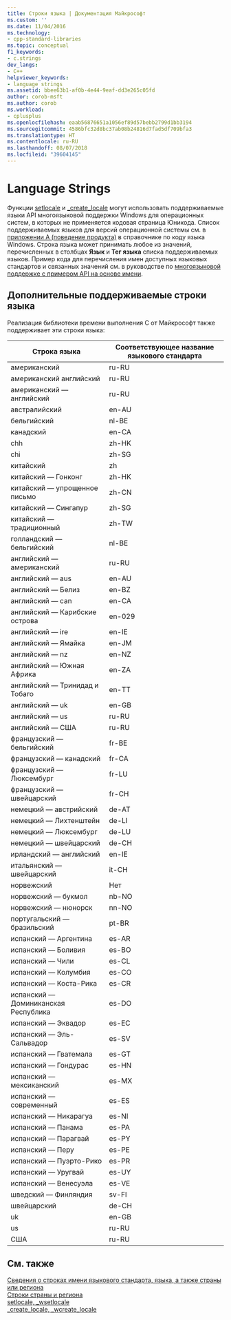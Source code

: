 ```yaml
---
title: Строки языка | Документация Майкрософт
ms.custom: ''
ms.date: 11/04/2016
ms.technology:
- cpp-standard-libraries
ms.topic: conceptual
f1_keywords:
- c.strings
dev_langs:
- C++
helpviewer_keywords:
- language strings
ms.assetid: bbee63b1-af0b-4e44-9eaf-dd3e265c05fd
author: corob-msft
ms.author: corob
ms.workload:
- cplusplus
ms.openlocfilehash: eaab56876651a1056ef89d57bebb2799d1bb3194
ms.sourcegitcommit: 4586bfc32d8bc37ab08b24816d7fad5df709bfa3
ms.translationtype: HT
ms.contentlocale: ru-RU
ms.lasthandoff: 08/07/2018
ms.locfileid: "39604145"
---
```

# <a name="language-strings"></a>Language Strings

Функции [setlocale](../c-runtime-library/reference/setlocale-wsetlocale.md) и [_create_locale](../c-runtime-library/reference/create-locale-wcreate-locale.md) могут использовать поддерживаемые языки API многоязыковой поддержки Windows для операционных систем, в которых не применяется кодовая страница Юникода. Список поддерживаемых языков для версий операционной системы см. в [приложении A (поведение продукта)](https://msdn.microsoft.com/library/cc233982.aspx) в справочнике по коду языка Windows. Строка языка может принимать любое из значений, перечисленных в столбцах **Язык** и **Тег языка** списка поддерживаемых языков. Пример кода для перечисления имен доступных языковых стандартов и связанных значений см. в руководстве по [многоязыковой поддержке с примером API на основе имени](/windows/desktop/intl/nls--name-based-apis-sample).

## <a name="additional-supported-language-strings"></a>Дополнительные поддерживаемые строки языка

Реализация библиотеки времени выполнения C от Майкрософт также поддерживает эти строки языка:

|Строка языка|Соответствующее название языкового стандарта|
|---------------------|----------------------------|
|американский|ru-RU|
|американский английский|ru-RU|
|американский — английский|ru-RU|
|австралийский|en-AU|
|бельгийский|nl-BE|
|канадский|en-CA|
|chh|zh-HK|
|chi|zh-SG|
|китайский|zh|
|китайский — Гонконг|zh-HK|
|китайский — упрощенное письмо|zh-CN|
|китайский — Сингапур|zh-SG|
|китайский — традиционный|zh-TW|
|голландский — бельгийский|nl-BE|
|английский — американский|ru-RU|
|английский — aus|en-AU|
|английский — Белиз|en-BZ|
|английский — can|en-CA|
|английский — Карибские острова|en-029|
|английский — ire|en-IE|
|английский — Ямайка|en-JM|
|английский — nz|en-NZ|
|английский — Южная Африка|en-ZA|
|английский — Тринидад и Тобаго|en-TT|
|английский — uk|en-GB|
|английский — us|ru-RU|
|английский — США|ru-RU|
|французский — бельгийский|fr-BE|
|французский — канадский|fr-CA|
|французский — Люксембург|fr-LU|
|французский — швейцарский|fr-CH|
|немецкий — австрийский|de-AT|
|немецкий — Лихтенштейн|de-LI|
|немецкий — Люксембург|de-LU|
|немецкий — швейцарский|de-CH|
|ирландский — английский|en-IE|
|итальянский — швейцарский|it-CH|
|норвежский|Нет|
|норвежский — букмол|nb-NO|
|норвежский — нюнорск|nn-NO|
|португальский — бразильский|pt-BR|
|испанский — Аргентина|es-AR|
|испанский — Боливия|es-BO|
|испанский — Чили|es-CL|
|испанский — Колумбия|es-CO|
|испанский — Коста-Рика|es-CR|
|испанский — Доминиканская Республика|es-DO|
|испанский — Эквадор|es-EC|
|испанский — Эль-Сальвадор|es-SV|
|испанский — Гватемала|es-GT|
|испанский — Гондурас|es-HN|
|испанский — мексиканский|es-MX|
|испанский — современный|es-ES|
|испанский — Никарагуа|es-NI|
|испанский — Панама|es-PA|
|испанский — Парагвай|es-PY|
|испанский — Перу|es-PE|
|испанский — Пуэрто-Рико|es-PR|
|испанский — Уругвай|es-UY|
|испанский — Венесуэла|es-VE|
|шведский — Финляндия|sv-FI|
|швейцарский|de-CH|
|uk|en-GB|
|us|ru-RU|
|США|ru-RU|

## <a name="see-also"></a>См. также

[Сведения о строках имени языкового стандарта, языка, а также страны или региона](../c-runtime-library/locale-names-languages-and-country-region-strings.md)  
[Строки страны и региона](../c-runtime-library/country-region-strings.md)  
[setlocale, _wsetlocale](../c-runtime-library/reference/setlocale-wsetlocale.md)  
[_create_locale, _wcreate_locale](../c-runtime-library/reference/create-locale-wcreate-locale.md)  
